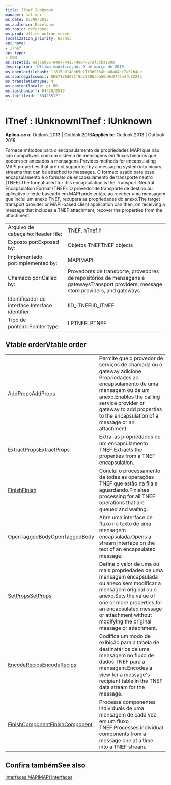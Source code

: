 ```yaml
---
title: ITnef IUnknown
manager: soliver
ms.date: 03/09/2015
ms.audience: Developer
ms.topic: reference
ms.prod: office-online-server
localization_priority: Normal
api_name:
- ITnef
api_type:
- COM
ms.assetid: eddca896-9497-4425-9904-87ef3cbae298
description: 'Última modificação: 9 de março de 2015'
ms.openlocfilehash: 1f815a914deb5e21f3d913abe46a84cc7a32b4ee
ms.sourcegitcommit: 8657170d071f9bcf680aba50b9c07f2a4fb82283
ms.translationtype: MT
ms.contentlocale: pt-BR
ms.lasthandoff: 04/28/2019
ms.locfileid: "33428512"
---
```

# <a name="itnef--iunknown"></a><span data-ttu-id="155fe-103">ITnef : IUnknown</span><span class="sxs-lookup"><span data-stu-id="155fe-103">ITnef : IUnknown</span></span>

  
  
<span data-ttu-id="155fe-104">**Aplica-se a**: Outlook 2013 | Outlook 2016</span><span class="sxs-lookup"><span data-stu-id="155fe-104">**Applies to**: Outlook 2013 | Outlook 2016</span></span> 
  
<span data-ttu-id="155fe-105">Fornece métodos para o encapsulamento de propriedades MAPI que não são compatíveis com um sistema de mensagens em fluxos binários que podem ser anexados a mensagens.</span><span class="sxs-lookup"><span data-stu-id="155fe-105">Provides methods for encapsulating MAPI properties that are not supported by a messaging system into binary streams that can be attached to messages.</span></span> <span data-ttu-id="155fe-106">O formato usado para esse encapsulamento é o formato de encapsulamento de transporte neutro (TNEF).</span><span class="sxs-lookup"><span data-stu-id="155fe-106">The format used for this encapsulation is the Transport-Neutral Encapsulation Format (TNEF).</span></span> <span data-ttu-id="155fe-107">O provedor de transporte de destino ou aplicativo cliente baseado em MAPI pode então, ao receber uma mensagem que inclui um anexo TNEF, recupera as propriedades do anexo.</span><span class="sxs-lookup"><span data-stu-id="155fe-107">The target transport provider or MAPI-based client application can then, on receiving a message that includes a TNEF attachment, recover the properties from the attachment.</span></span>
  
|||
|:-----|:-----|
|<span data-ttu-id="155fe-108">Arquivo de cabeçalho:</span><span class="sxs-lookup"><span data-stu-id="155fe-108">Header file:</span></span>  <br/> |<span data-ttu-id="155fe-109">TNEF. h</span><span class="sxs-lookup"><span data-stu-id="155fe-109">Tnef.h</span></span>  <br/> |
|<span data-ttu-id="155fe-110">Exposto por:</span><span class="sxs-lookup"><span data-stu-id="155fe-110">Exposed by:</span></span>  <br/> |<span data-ttu-id="155fe-111">Objetos TNEF</span><span class="sxs-lookup"><span data-stu-id="155fe-111">TNEF objects</span></span>  <br/> |
|<span data-ttu-id="155fe-112">Implementado por:</span><span class="sxs-lookup"><span data-stu-id="155fe-112">Implemented by:</span></span>  <br/> |<span data-ttu-id="155fe-113">MAPI</span><span class="sxs-lookup"><span data-stu-id="155fe-113">MAPI</span></span>  <br/> |
|<span data-ttu-id="155fe-114">Chamado por:</span><span class="sxs-lookup"><span data-stu-id="155fe-114">Called by:</span></span>  <br/> |<span data-ttu-id="155fe-115">Provedores de transporte, provedores de repositórios de mensagens e gateways</span><span class="sxs-lookup"><span data-stu-id="155fe-115">Transport providers, message store providers, and gateways</span></span>  <br/> |
|<span data-ttu-id="155fe-116">Identificador de interface:</span><span class="sxs-lookup"><span data-stu-id="155fe-116">Interface identifier:</span></span>  <br/> |<span data-ttu-id="155fe-117">IID_ITNEF</span><span class="sxs-lookup"><span data-stu-id="155fe-117">IID_ITNEF</span></span>  <br/> |
|<span data-ttu-id="155fe-118">Tipo de ponteiro:</span><span class="sxs-lookup"><span data-stu-id="155fe-118">Pointer type:</span></span>  <br/> |<span data-ttu-id="155fe-119">LPTNEF</span><span class="sxs-lookup"><span data-stu-id="155fe-119">LPTNEF</span></span>  <br/> |
   
## <a name="vtable-order"></a><span data-ttu-id="155fe-120">Vtable order</span><span class="sxs-lookup"><span data-stu-id="155fe-120">Vtable order</span></span>

|||
|:-----|:-----|
|[<span data-ttu-id="155fe-121">AddProps</span><span class="sxs-lookup"><span data-stu-id="155fe-121">AddProps</span></span>](itnef-addprops.md) <br/> |<span data-ttu-id="155fe-122">Permite que o provedor de serviços de chamada ou o gateway adicione Propriedades ao encapsulamento de uma mensagem ou de um anexo.</span><span class="sxs-lookup"><span data-stu-id="155fe-122">Enables the calling service provider or gateway to add properties to the encapsulation of a message or an attachment.</span></span>  <br/> |
|[<span data-ttu-id="155fe-123">ExtractProps</span><span class="sxs-lookup"><span data-stu-id="155fe-123">ExtractProps</span></span>](itnef-extractprops.md) <br/> |<span data-ttu-id="155fe-124">Extrai as propriedades de um encapsulamento TNEF.</span><span class="sxs-lookup"><span data-stu-id="155fe-124">Extracts the properties from a TNEF encapsulation.</span></span>  <br/> |
|[<span data-ttu-id="155fe-125">Finish</span><span class="sxs-lookup"><span data-stu-id="155fe-125">Finish</span></span>](itnef-finish.md) <br/> |<span data-ttu-id="155fe-126">Conclui o processamento de todas as operações TNEF que estão na fila e aguardando.</span><span class="sxs-lookup"><span data-stu-id="155fe-126">Finishes processing for all TNEF operations that are queued and waiting.</span></span>  <br/> |
|[<span data-ttu-id="155fe-127">OpenTaggedBody</span><span class="sxs-lookup"><span data-stu-id="155fe-127">OpenTaggedBody</span></span>](itnef-opentaggedbody.md) <br/> |<span data-ttu-id="155fe-128">Abre uma interface de fluxo no texto de uma mensagem encapsulada.</span><span class="sxs-lookup"><span data-stu-id="155fe-128">Opens a stream interface on the text of an encapsulated message.</span></span>  <br/> |
|[<span data-ttu-id="155fe-129">SetProps</span><span class="sxs-lookup"><span data-stu-id="155fe-129">SetProps</span></span>](itnef-setprops.md) <br/> |<span data-ttu-id="155fe-130">Define o valor de uma ou mais propriedades de uma mensagem encapsulada ou anexo sem modificar a mensagem original ou o anexo.</span><span class="sxs-lookup"><span data-stu-id="155fe-130">Sets the value of one or more properties for an encapsulated message or attachment without modifying the original message or attachment.</span></span>  <br/> |
|[<span data-ttu-id="155fe-131">EncodeRecips</span><span class="sxs-lookup"><span data-stu-id="155fe-131">EncodeRecips</span></span>](itnef-encoderecips.md) <br/> |<span data-ttu-id="155fe-132">Codifica um modo de exibição para a tabela de destinatários de uma mensagem no fluxo de dados TNEF para a mensagem.</span><span class="sxs-lookup"><span data-stu-id="155fe-132">Encodes a view for a message's recipient table in the TNEF data stream for the message.</span></span>  <br/> |
|[<span data-ttu-id="155fe-133">FinishComponent</span><span class="sxs-lookup"><span data-stu-id="155fe-133">FinishComponent</span></span>](itnef-finishcomponent.md) <br/> |<span data-ttu-id="155fe-134">Processa componentes individuais de uma mensagem de cada vez em um fluxo TNEF.</span><span class="sxs-lookup"><span data-stu-id="155fe-134">Processes individual components from a message one at a time into a TNEF stream.</span></span>  <br/> |
   
## <a name="see-also"></a><span data-ttu-id="155fe-135">Confira também</span><span class="sxs-lookup"><span data-stu-id="155fe-135">See also</span></span>



[<span data-ttu-id="155fe-136">Interfaces MAPI</span><span class="sxs-lookup"><span data-stu-id="155fe-136">MAPI Interfaces</span></span>](mapi-interfaces.md)


